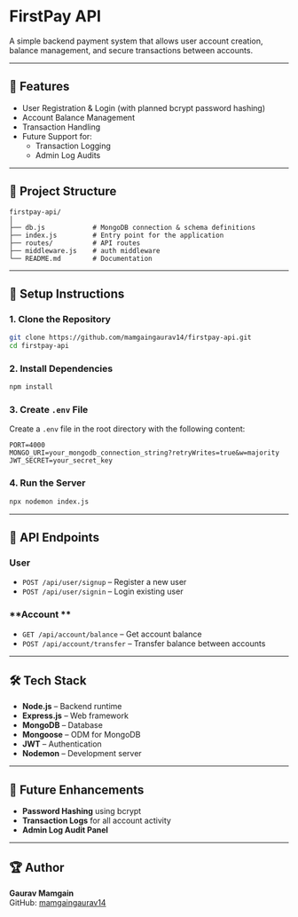 
# FirstPay API

A simple backend payment system that allows user account creation, balance management, and secure transactions between accounts.

---

## 🚀 Features
- User Registration & Login (with planned bcrypt password hashing)
- Account Balance Management
- Transaction Handling
- Future Support for:
  - Transaction Logging
  - Admin Log Audits

---

## 📂 Project Structure
```
firstpay-api/
│
├── db.js            # MongoDB connection & schema definitions
├── index.js         # Entry point for the application
├── routes/          # API routes
├── middleware.js    # auth middleware
└── README.md        # Documentation
```

---

## 🔧 Setup Instructions

### 1. Clone the Repository
```bash
git clone https://github.com/mamgaingaurav14/firstpay-api.git
cd firstpay-api
```

### 2. Install Dependencies
```bash
npm install
```

### 3. Create `.env` File
Create a `.env` file in the root directory with the following content:

```env
PORT=4000
MONGO_URI=your_mongodb_connection_string?retryWrites=true&w=majority
JWT_SECRET=your_secret_key
```

### 4. Run the Server
```bash
npx nodemon index.js
```

---

## 📌 API Endpoints

### **User**
- `POST /api/user/signup` – Register a new user  
- `POST /api/user/signin` – Login existing user  

### **Account **
- `GET /api/account/balance` – Get account balance  
- `POST /api/account/transfer` – Transfer balance between accounts  

---

## 🛠 Tech Stack
- **Node.js** – Backend runtime
- **Express.js** – Web framework
- **MongoDB** – Database
- **Mongoose** – ODM for MongoDB
- **JWT** – Authentication
- **Nodemon** – Development server

---

## 📜 Future Enhancements
- **Password Hashing** using bcrypt
- **Transaction Logs** for all account activity
- **Admin Log Audit Panel**

---

## 🏆 Author
**Gaurav Mamgain**  
GitHub: [mamgaingaurav14](https://github.com/mamgaingaurav14)
